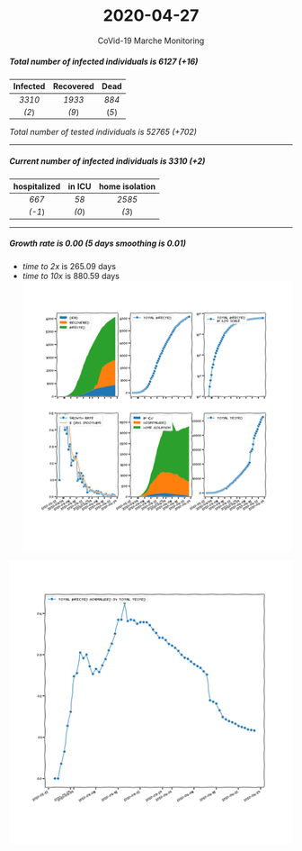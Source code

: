 <div align='center'>

# 2020-04-27
CoVid-19 Marche Monitoring
</div>

##### Total number of infected individuals is 6127 (+16)
Infected | Recovered | Dead
:---: | :---: | :---:
*3310* | *1933* | *884*
*(2*) | *(9*) | (*5*)

*Total number of tested individuals is 52765 (+702)*
***
##### Current number of infected individuals is 3310 (+2)
hospitalized | in ICU | home isolation
:---: | :---: | :---:
*667* |*58* |*2585*
*(-1*) |*(0*) |*(3*)
***
##### Growth rate is 0.00 (5 days smoothing is 0.01)
- *time to 2x* is 265.09 days
- *time to 10x* is 880.59 days
![stats][stats]

![infected_normalized][infected_normalized]

[stats]: stats_Marche.png
[infected_normalized]: infected_normalized_Marche.png

